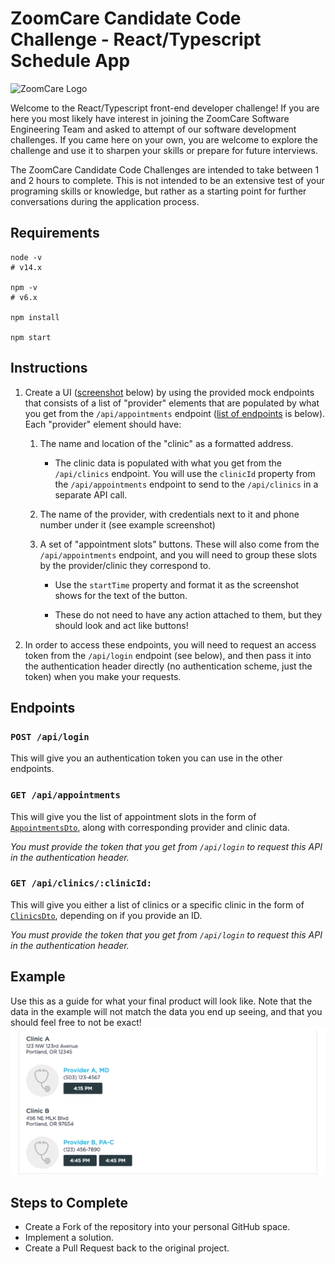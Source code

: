 # ZoomCare Candidate Code Challenge - React/Typescript Schedule App

![ZoomCare Logo](https://avatars0.githubusercontent.com/u/48925141?s=150)

Welcome to the React/Typescript front-end developer challenge! If you are here you most likely have interest in joining the ZoomCare Software Engineering Team and asked to attempt of our software development challenges. If you came here on your own, you are welcome to explore the challenge and use it to sharpen your skills or prepare for future interviews.

The ZoomCare Candidate Code Challenges are intended to take between 1 and 2 hours to complete. This is not intended to be an extensive test of your programing skills or knowledge, but rather as a starting point for further conversations during the application process.

## Requirements
```shell
node -v
# v14.x

npm -v
# v6.x

npm install

npm start
```

## Instructions
1. Create a UI ([screenshot](#example) below) by using the provided mock endpoints that consists of a list of "provider" elements that are populated by what you get from the `/api/appointments` endpoint ([list of endpoints](#endpoints) is below). Each "provider" element should have:

    1. The name and location of the "clinic" as a formatted address. 
        - The clinic data is populated with what you get from the `/api/clinics` endpoint. You will use the `clinicId` property from the `/api/appointments` endpoint to send to the `/api/clinics` in a separate API call.

    2. The name of the provider, with credentials next to it and phone number under it (see example screenshot)

    3. A set of "appointment slots" buttons. These will also come from the `/api/appointments` endpoint, and you will need to group these slots by the provider/clinic they correspond to. 
        - Use the `startTime` property and format it as the screenshot shows for the text of the button.
        
        - These do not need to have any action attached to them, but they should look and act like buttons!
 
2. In order to access these endpoints, you will need to request an access token from the `/api/login` endpoint (see below), and then pass it into the authentication header directly (no authentication scheme, just the token) when you make your requests.

## Endpoints

### `POST /api/login`
This will give you an authentication token you can use in the other endpoints.

### `GET /api/appointments`
This will give you the list of appointment slots in the form of [`AppointmentsDto`](./src/zoomcare-api.d.ts), along with corresponding provider and clinic data.

*You must provide the token that you get from `/api/login` to request this API in the authentication header.*

### `GET /api/clinics/:clinicId:`
This will give you either a list of clinics or a specific clinic in the form of [`ClinicsDto`](./src/zoomcare-api.d.ts), depending on if you provide an ID.

*You must provide the token that you get from `/api/login` to request this API in the authentication header.*
## Example
Use this as a guide for what your final product will look like. Note that the data in the example will not match the data you end up seeing, and that you should feel free to not be exact!
![Example screenshot](./example.png)

## Steps to Complete
* Create a Fork of the repository into your personal GitHub space.
* Implement a solution.
* Create a Pull Request back to the original project.
